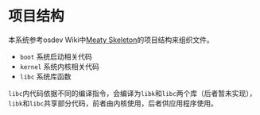 # 项目结构

本系统参考osdev Wiki中[Meaty Skeleton](https://wiki.osdev.org/Meaty_Skeleton)的项目结构来组织文件。

* `boot` 系统启动相关代码
* `kernel` 系统内核相关代码
* `libc` 系统库函数

`libc`内代码依据不同的编译指令，会编译为`libk`和`libc`两个库（后者暂未实现），`libk`和`libc`共享部分代码，前者由内核使用，后者供应用程序使用。
